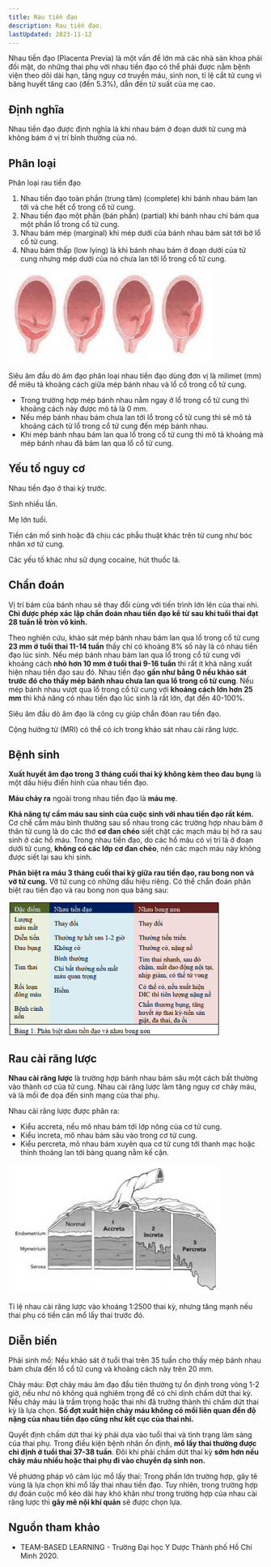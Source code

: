 ```yaml
---
title: Rau tiền đạo
description: Rau tiền đạo.
lastUpdated: 2023-11-12
---
```


Nhau tiền đạo (Placenta Previa) là một vấn đề lớn mà các nhà sản khoa phải đối mặt, do những thai phụ với nhau tiền đạo có thể phải được nằm bệnh viện theo dõi dài hạn, tăng nguy cơ truyền máu, sinh non, tỉ lệ cắt tử cung vì băng huyết tăng cao (đến 5.3%), dẫn đến tử suất của mẹ cao.

## Định nghĩa

Nhau tiền đạo được định nghĩa là khi nhau bám ở đoạn dưới tử cung mà không bám ở vị trí bình thường của nó.

## Phân loại

Phân loại rau tiền đạo

1. Nhau tiền đạo toàn phần (trung tâm) (complete) khi bánh nhau bám lan tới và che hết cổ trong cổ tử cung.
2. Nhau tiền đạo một phần (bán phần) (partial) khi bánh nhau chỉ bám qua một phần lổ trong cổ tử cung.
3. Nhau bám mép (marginal) khi mép dưới của bánh nhau bám sát tới bờ lổ cổ tử cung.
4. Nhau bám thấp (low lying) là khi bánh nhau bám ở đoạn dưới của tử cung nhưng mép dưới của nó chưa lan tới lổ trong cổ tử cung.

![Phân loại rau tiền đạo](../../../assets/benh-hoc-san-khoa/rau-tien-dao/phan-loai-rau-tien-dao.png)

Siêu âm đầu dò âm đạo phân loại nhau tiền đạo dùng đơn vị là milimet (mm) để miêu tả khoảng cách giữa mép bánh nhau và lổ cổ trong cổ tử cung.

- Trong trường hợp mép bánh nhau nằm ngay ở lổ trong cổ tử cung thì khoảng cách này được mô tả là 0 mm.
- Nếu mép bánh nhau bám chưa lan tới lổ trong cổ tử cung thì sẽ mô tả khoảng cách từ lổ trong cổ tử cung đến mép bánh nhau.
- Khi mép bánh nhau bám lan qua lổ trong cổ tử cung thì mô tả khoảng mà mép bánh nhau đã bám lan qua lổ cổ tử cung.

## Yếu tố nguy cơ

Nhau tiền đạo ở thai kỳ trước.

Sinh nhiều lần.

Mẹ lớn tuổi.

Tiền căn mổ sinh hoặc đã chịu các phẫu thuật khác trên tử cung như bóc nhân xơ tử cung.

Các yếu tố khác như sử dụng cocaine, hút thuốc lá.

## Chẩn đoán

Vị trí bám của bánh nhau sẽ thay đổi cùng với tiến trình lớn lên của thai nhi. **Chỉ được phép xác lập chẩn đoán nhau tiền đạo kể từ sau khi tuổi thai đạt 28 tuần lễ tròn vô kinh.**

Theo nghiên cứu, khảo sát mép bánh nhau bám lan qua lổ trong cổ tử cung **23 mm ở tuổi thai 11-14 tuần** thấy chỉ có khoảng 8% số này là có nhau tiền đạo lúc sinh. Nếu mép bánh nhau bám lan qua lổ trong cổ tử cung với khoảng cách **nhỏ hơn 10 mm ở tuổi thai 9-16 tuần** thì rất ít khả năng xuất hiện nhau tiền đạo sau đó. Nhau tiền đạo **gần như bằng 0 nếu khảo sát trước đó cho thấy mép bánh nhau chưa lan qua lổ trong cổ tử cung**. Nếu mép bánh nhau vượt qua lổ trong cổ tử cung với **khoảng cách lớn hơn 25 mm** thì khả năng có nhau tiền đạo lúc sinh là rất lớn, đạt đến 40-100%.

Siêu âm đầu dò âm đạo là công cụ giúp chẩn đóan rau tiền đạo.

Cộng hưởng từ (MRI) có thể có ích trong khảo sát nhau cài răng lược.

## Bệnh sinh

**Xuất huyết âm đạo trong 3 tháng cuối thai kỳ không kèm theo đau bụng** là một dấu hiệu điển hình của nhau tiền đạo.

**Máu chảy ra** ngoài trong nhau tiền đạo là **máu mẹ**.

**Khả năng tự cầm máu sau sinh của cuộc sinh với nhau tiền đạo rất kém.** Cơ chế cầm máu bình thường sau sổ nhau trong các trường hợp nhau bám ở thân tử cung là do các thớ **cơ đan chéo** siết chặt các mạch máu bị hở ra sau sinh ở các hồ máu. Trong nhau tiền đạo, do các hồ máu có vị trí là ở đoạn dưới tử cung, **không có các lớp cơ đan chéo**, nên các mạch máu này không được siết lại sau khi sinh.

**Phân biệt ra máu 3 tháng cuối thai kỳ giữa rau tiền đạo, rau bong non và vỡ tử cung.** Vỡ tử cung có những dấu hiệu riêng. Có thể chẩn đoán phân biệt rau tiền đạo và rau bong non qua bảng sau:

![Phân biệt rau tiền đạo và rau cài răng lược](../../../assets/benh-hoc-san-khoa/rau-tien-dao/phan-biet-rau-tien-dao-va-rau-cai-rang-luoc.png)

## Rau cài răng lược

**Nhau cài răng lược** là trường hợp bánh nhau bám sâu một cách bất thường vào thành cơ của tử cung. Nhau cài răng lược làm tăng nguy cơ chảy máu, và là mối đe dọa đến sinh mạng của thai phụ.

Nhau cài răng lược được phân ra:

- Kiểu accreta, nếu mô nhau bám tới lớp nông của cơ tử cung.
- Kiểu increta, mô nhau bám sâu vào trong cơ tử cung.
- Kiểu percreta, mô nhau bám xuyên qua cơ tử cung tới thanh mạc hoặc thỉnh thoảng lan tới bàng quang nằm kế cận.

![Phân loại rau cài răng lược](../../../assets/benh-hoc-san-khoa/rau-tien-dao/phan-loai-rau-cai-rang-luoc.png)

Tỉ lệ nhau cài răng lược vào khoảng 1:2500 thai kỳ, nhưng tăng mạnh nếu thai phụ có tiền căn mổ lấy thai trước đó.

## Diễn biến

Phải sinh mổ: Nếu khảo sát ở tuổi thai trên 35 tuần cho thấy mép bánh nhau bám chưa đến lổ cổ tử cung và khoảng cách này trên 20 mm.

Chảy máu: Đợt chảy máu âm đạo đầu tiên thường tự ổn định trong vòng 1-2 giờ, nếu như nó không quá nghiêm trọng để có chỉ dịnh chấm dứt thai kỳ. Nếu chảy máu là trầm trọng hoặc thai nhi đã trưởng thành thì chấm dứt thai kỳ là lựa chọn. **Số đợt xuất hiện chảy máu không có mối liên quan đến độ nặng của nhau tiền đạo cũng như kết cục của thai nhi.**

Quyết định chấm dứt thai kỳ phải dựa vào tuổi thai và tình trạng lâm sàng của thai phụ. Trong điều kiện bệnh nhân ổn định, **mổ lấy thai thường được chỉ định ở tuổi thai 37-38 tuần**. Đôi khi phải chấm dứt thai kỳ **sớm hơn nếu chảy máu nhiều hoặc thai phụ đi vào chuyển dạ sinh non.**

Về phương pháp vô cảm lúc mổ lấy thai: Trong phần lớn trường hợp, gây tê vùng là lựa chọn khi mổ lấy thai nhau tiền đạo. Tuy nhiên, trong trường hợp dự đoán cuộc mổ kéo dài hay khó khăn như trong trường hợp của nhau cài răng lược thì **gây mê nội khí quản** sẽ được chọn lựa.

## Nguồn tham khảo

- TEAM-BASED LEARNING - Trường Đại học Y Dược Thành phố Hồ Chí Minh 2020.
